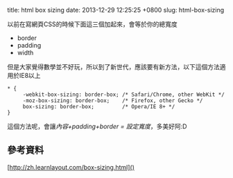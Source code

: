title: html box sizing
date: 2013-12-29 12:25:25 +0800
slug: html-box-sizing

以前在寫網頁CSS的時候下面這三個加起來，會等於你的總寬度

- border
- padding
- width

<!-- PELICAN_END_SUMMARY -->

但是大家覺得數學並不好玩，所以到了新世代，應該要有新方法，以下這個方法適用於IE8以上

    * { 
         -webkit-box-sizing: border-box; /* Safari/Chrome, other WebKit */
         -moz-box-sizing: border-box;    /* Firefox, other Gecko */
         box-sizing: border-box;         /* Opera/IE 8+ */
    }

這個方法呢，會讓*內容+padding+border = 設定寬度*，多美好阿:D 


參考資料
----
[http://zh.learnlayout.com/box-sizing.html]()





